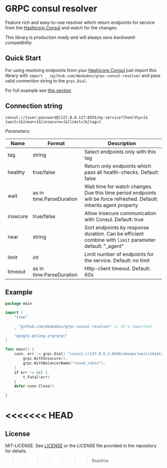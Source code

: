 # GRPC consul resolver

Feature rich and easy-to-use resolver which return endpoints for service from the [Hashicorp Consul](https://www.consul.io) and watch for the changes.

This library is *production ready* and will always *save backward-compatibility*

## Quick Start

For using resolving endpoints from your [Hashicorp Consul](https://www.consul.io) just import this library with `import _ /github.com/mbobakov/grpc-consul-resolver` and pass valid connection string to the `grpc.Dial`.

For full example see [this section](#example)

## Connection string
`consul://[user:password@]127.0.0.127:8555/my-service?[healthy=]&[wait=]&[near=]&[insecure=]&[limit=]&[tag=]`

*Parameters:*

| Name     	| Format                   	| Description                                                                                                           	|
|----------	|--------------------------	|-----------------------------------------------------------------------------------------------------------------------	|
| tag      	| string                   	| Select endpoints only with this tag                                                                                   	|
| healthy  	| true/false               	| Return only endpoints which pass all health-checks. Default: false                                                    	|
| wait     	| as in time.ParseDuration 	| Wait time for watch changes. Due this time period endpoints will be force refreshed. Default: inherits agent property 	|
| insecure 	| true/false               	| Allow insecure communication with Consul. Default: true                                                               	|
| near     	| string                   	| Sort endpoints by response duration. Can be efficient combine with `limit` parameter default: "_agent"                	|
| limit    	| int                      	| Limit number of endpoints for the service. Default: no limit                                                          	|
| timeout  	| as in time.ParseDuration 	| Http-client timeout. Default: 60s                                                                                     	|

## Example
```go
package main

import (
	"time"
	
	_ "github.com/mbobakov/grpc-consul-resolver" // It's important
	
	"google.golang.org/grpc"
)

func main() {
	conn, err := grpc.Dial( "consul://127.0.0.1:8500/whoami?wait=14s&tag=manual",  // See connection string section !
        grpc.WithInsecure(), 
        grpc.WithBalancerName("round_robin"),
    )
	if err != nil {
		t.Fatal(err)
	}
    defer conn.Close()
    ...
}
```
<<<<<<< HEAD
=======

## License

MIT-LICENSE. See [LICENSE](http://olivere.mit-license.org/)
or the LICENSE file provided in the repository for details.
>>>>>>> Readme
